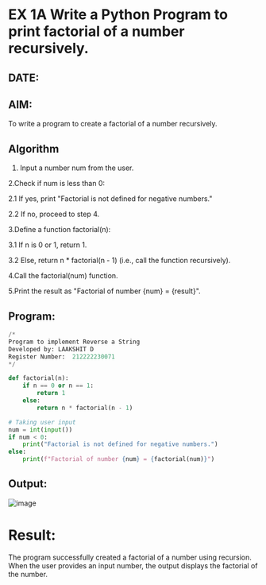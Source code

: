 # EX 1A Write a Python Program to print factorial of a number recursively.

## DATE:
## AIM:
To write a program to create a factorial of a number recursively.

## Algorithm
1. Input a number num from the user.

2.Check if num is less than 0:

 2.1 If yes, print "Factorial is not defined for negative numbers."

 2.2 If no, proceed to step 4.

3.Define a function factorial(n):

 3.1 If n is 0 or 1, return 1.

 3.2 Else, return n * factorial(n - 1) (i.e., call the function recursively).

4.Call the factorial(num) function.

5.Print the result as "Factorial of number {num} = {result}".
   

## Program:

```py
/*
Program to implement Reverse a String
Developed by: LAAKSHIT D
Register Number:  212222230071
*/
```

```py
def factorial(n):
    if n == 0 or n == 1:
        return 1
    else:
        return n * factorial(n - 1)

# Taking user input
num = int(input())
if num < 0:
    print("Factorial is not defined for negative numbers.")
else:
    print(f"Factorial of number {num} = {factorial(num)}")
```

## Output:

![image](https://github.com/user-attachments/assets/51885238-0763-4a05-94c7-af8ecde129fd)

# Result:
The program successfully created a factorial of a number using recursion. When the user provides an input number, the output displays the factorial of the number.
